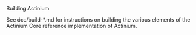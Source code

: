 Building Actinium

See doc/build-*.md for instructions on building the various
elements of the Actinium Core reference implementation of Actinium.
